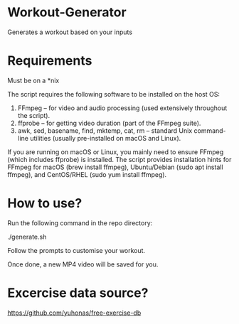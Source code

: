 # Workout-Generator

Generates a workout based on your inputs

# Requirements

Must be on a \*nix

The script requires the following software to be installed on the host OS:

1. FFmpeg – for video and audio processing (used extensively throughout the script).
2. ffprobe – for getting video duration (part of the FFmpeg suite).
3. awk, sed, basename, find, mktemp, cat, rm – standard Unix command-line utilities (usually pre-installed on macOS and Linux).

If you are running on macOS or Linux, you mainly need to ensure FFmpeg (which includes ffprobe) is installed. The script provides installation hints for FFmpeg for macOS (brew install ffmpeg), Ubuntu/Debian (sudo apt install ffmpeg), and CentOS/RHEL (sudo yum install ffmpeg).

# How to use?

Run the following command in the repo directory:

./generate.sh

Follow the prompts to customise your workout.

Once done, a new MP4 video will be saved for you.

# Excercise data source?

https://github.com/yuhonas/free-exercise-db
